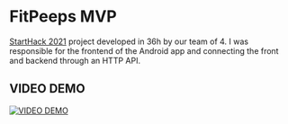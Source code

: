 # FitPeeps MVP

[StartHack 2021](https://www.starthack.eu/) project developed in 36h by our team of 4. 
I was responsible for the frontend of the Android app and connecting the front and backend through an HTTP API.

## VIDEO DEMO

[![VIDEO DEMO](https://img.youtube.com/vi/TYBb0LHZoEI/0.jpg)](https://www.youtube.com/watch?v=TYBb0LHZoEI)
